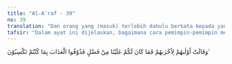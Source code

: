 ```yaml
---
title: "Al-A'raf - 39"
no: 39
translation: "Dan orang yang (masuk) terlebih dahulu berkata kepada yang (masuk) belakangan, “Kamu tidak mempunyai kelebihan sedikit pun atas kami. Maka rasakanlah azab itu karena perbuatan yang telah kamu lakukan.”"
tafsir: "Dalam ayat ini dijelaskan, bagaimana cara pemimpin-pemimpin mereka berlepas diri dan tanggungjawab dari tuntutan pengikut-pengikutnya. Pemimpin-pemimpin yang telah lebih dahulu masuk neraka mengatakan: \"Kalau memang seperti yang kamu tuduhkan itu, bahwa kami menyesatkan kamu dan hendaklah azab kami dilipatgandakan dari azab yang kamu terima, maka sekarang kamu rasakan azab neraka ini karena kebodohanmu, mau disesatkan dari jalan yang benar. Kami tidak memaksamu untuk mengikuti kami tetapi kamu sendirilah yang memilih jalan yang sesat itu, berbuat dosa dan mendurhakai Allah. Begitulah akhirnya, mereka saling salah menyalahkan dan hal itu tidak ada gunanya lagi, karena mereka akan sama-sama berada dalam api neraka yang bergejolak itu.\n\nFirman Allah: \n\nDan (harapanmu itu) sekali-kali tidak akan memberi manfaat kepadamu pada hari itu karena kamu telah menzalimi (dirimu sendiri). Sesungguhnya kamu pantas bersama-sama dalam azab itu. (az-Zukhruf/43: 39)"
---
```


وَقَالَتْ اُوْلٰىهُمْ لِاُخْرٰىهُمْ فَمَا كَانَ لَكُمْ عَلَيْنَا مِنْ فَضْلٍ فَذُوْقُوا الْعَذَابَ بِمَا كُنْتُمْ تَكْسِبُوْنَ ࣖ
